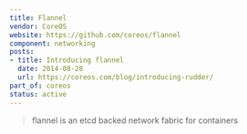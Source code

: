 ```yaml
---
title: Flannel
vendor: CoreOS
website: https://github.com/coreos/flannel
component: networking
posts:
- title: Introducing flannel
  date: 2014-08-28
  url: https://coreos.com/blog/introducing-rudder/
part_of: coreos
status: active
---
```

> flannel is an etcd backed network fabric for containers
